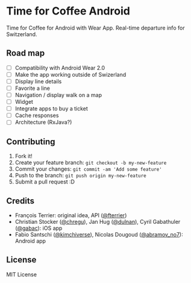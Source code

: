 # Time for Coffee Android

Time for Coffee for Android with Wear App. Real-time departure info for Switzerland.

## Road map

- [ ] Compatibility with Android Wear 2.0
- [ ] Make the app working outside of Swizerland
- [ ] Display line details
- [ ] Favorite a line
- [ ] Navigation / display walk on a map
- [ ] Widget
- [ ] Integrate apps to buy a ticket
- [ ] Cache responses
- [ ] Architecture (RxJava?)

## Contributing

1. Fork it!
2. Create your feature branch: `git checkout -b my-new-feature`
3. Commit your changes: `git commit -am 'Add some feature'`
4. Push to the branch: `git push origin my-new-feature`
5. Submit a pull request :D

## Credits

- François Terrier: original idea, API ([@fterrier](https://twitter.com/@fterrier))
- Christian Stocker ([@chregu](https://twitter.com/@chregu)), Jan Hug ([@dulnan](https://twitter.com/@dulnan)), Cyril Gabathuler ([@gabac](https://twitter.com/@gabac)): iOS app
- Fabio Santschi ([@kimchiverse](https://twitter.com/@kimchiverse)), Nicolas Dougoud ([@abramov_no7](https://twitter.com/@abramov_no7)): Android app

## License

MIT License
